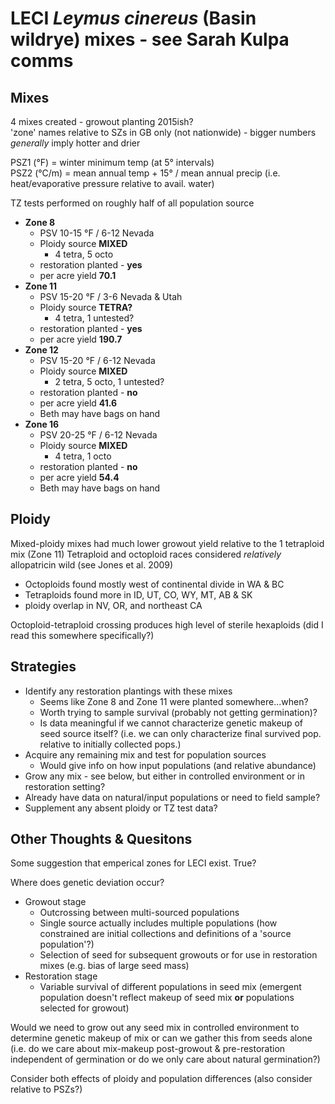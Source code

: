 # LECI *Leymus cinereus* (Basin wildrye) mixes - see Sarah Kulpa comms
## Mixes
4 mixes created - growout planting 2015ish?  
'zone' names relative to SZs in GB only (not nationwide) - bigger numbers *generally* imply hotter and drier
    
PSZ1 (°F) = winter minimum temp (at 5° intervals)  
PSZ2 (°C/m) = mean annual temp + 15° / mean annual precip (i.e. heat/evaporative pressure relative to avail. water)
    
TZ tests performed on roughly half of all population source
* **Zone 8**
    + PSV 10-15 °F / 6-12 Nevada
    + Ploidy source **MIXED**
        + 4 tetra, 5 octo
    + restoration planted - **yes**
    + per acre yield **70.1**
* **Zone 11**
    + PSV 15-20 °F / 3-6 Nevada & Utah
    + Ploidy source **TETRA?**
        + 4 tetra, 1 untested?
    + restoration planted - **yes**
    + per acre yield **190.7**
* **Zone 12**
    + PSV 15-20 °F / 6-12 Nevada
    + Ploidy source **MIXED**
        + 2 tetra, 5 octo, 1 untested?
    + restoration planted - **no**
    + per acre yield **41.6**
    + Beth may have bags on hand
* **Zone 16**
    + PSV 20-25 °F / 6-12 Nevada
    + Ploidy source **MIXED**
        + 4 tetra, 1 octo
    + restoration planted - **no**
    + per acre yield **54.4**
    + Beth may have bags on hand
## Ploidy
Mixed-ploidy mixes had much lower growout yield relative to the 1 tetraploid mix (Zone 11)
Tetraploid and octoploid races considered *relatively* allopatricin wild (see Jones et al. 2009)
* Octoploids found mostly west of continental divide in WA & BC
* Tetraploids found more in ID, UT, CO, WY, MT, AB & SK
* ploidy overlap in NV, OR, and northeast CA  
  
Octoploid-tetraploid crossing produces high level of sterile hexaploids (did I read this somewhere specifically?)
## Strategies
* Identify any restoration plantings with these mixes
    + Seems like Zone 8 and Zone 11 were planted somewhere...when?
    + Worth trying to sample survival (probably not getting germination)?  
    + Is data meaningful if we cannot characterize genetic makeup of seed source itself? (i.e. we can only characterize final survived pop. relative to initially collected pops.)
* Acquire any remaining mix and test for population sources
    + Would give info on how input populations (and relative abundance)
* Grow any mix - see below, but either in controlled environment or in restoration setting?
* Already have data on natural/input populations or need to field sample?
* Supplement any absent ploidy or TZ test data?
## Other Thoughts & Quesitons  
Some suggestion that emperical zones for LECI exist. True?
    
Where does genetic deviation occur?  
* Growout stage
    + Outcrossing between multi-sourced populations
    + Single source actually includes multiple populations (how constrained are initial collections and definitions of a 'source population'?)
    + Selection of seed for subsequent growouts or for use in restoration mixes (e.g. bias of large seed mass)
* Restoration stage
    + Variable survival of different populations in seed mix (emergent population doesn't reflect makeup of seed mix **or** populations selected for growout)
  
Would we need to grow out any seed mix in controlled environment to determine genetic makeup of mix or can we gather this from seeds alone (i.e. do we care about mix-makeup post-growout & pre-restoration independent of germination or do we only care about natural germination?)
    
Consider both effects of ploidy and population differences (also consider relative to PSZs?)


